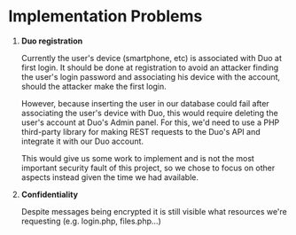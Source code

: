 # Implementation Problems

1. **Duo registration**

   Currently the user's device (smartphone, etc) is associated with Duo at first login. It should be done at registration to avoid an attacker finding the user's login password and associating his device with the account, should the attacker make the first login. 

   However, because inserting the user in our database could fail after associating the user's device with Duo, this would require deleting the user's account at Duo's Admin panel. For this, we'd need to use a PHP third-party library for making REST requests to the Duo's API and integrate it with our Duo account.

   This would give us some work to implement and is not the most important security fault of this project, so we chose to focus on other aspects instead given the time we had available.
   
2. **Confidentiality**

    Despite messages being encrypted it is still visible what resources we're requesting (e.g. login.php, files.php...)